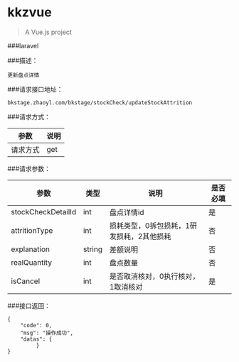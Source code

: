 # kkzvue

> A Vue.js project

###laravel


###描述：

```
更新盘点详情
```
###请求接口地址：

```
bkstage.zhaoyl.com/bkstage/stockCheck/updateStockAttrition
```
###请求方式：

|参数|说明|
|---|---|
|请求方式|get|

###请求参数：


|参数|类型|说明|是否必填|
|---|---|---|---|
|stockCheckDetailId|int|盘点详情id|是|
|attritionType|int|损耗类型，0拆包损耗，1研发损耗，2其他损耗|否|
|explanation|string|差额说明|否|
|realQuantity|int|盘点数量|否|
|isCancel|int|是否取消核对，0执行核对，1取消核对|是|
###接口返回：

```
{
    "code": 0,
    "msg": "操作成功",
    "datas": {
         }
}